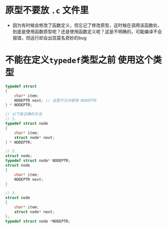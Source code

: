 # 原型不要放 `.c` 文件里
- 因为有时候会修改了函数定义，但忘记了修改原型，这时候在调用该函数处，到底是使用函数原型呢？还是使用函数定义呢？这是不明确的，可能编译不会报错，但运行却会出现莫名奇妙的bug

# 不能在定义`typedef`类型之前 使用这个类型
```c++
typedef struct
{
    char* item;
    NODEPTR next; // 这里不允许使用 NODEPTR
} * NODEPTR;

// 以下是正确的方法
// 1.
typedef struct node
{
    char* item;
    struct node* next;
} * NODEPTR;

// 2.
struct node;
typedef struct node* NODEPTR;
struct node
{
    char* item;
    NODEPTR next;
}

// 3.
struct node
{
    char* item;
    struct node* next;
};
typedef struct node *NODEPTR;
```
